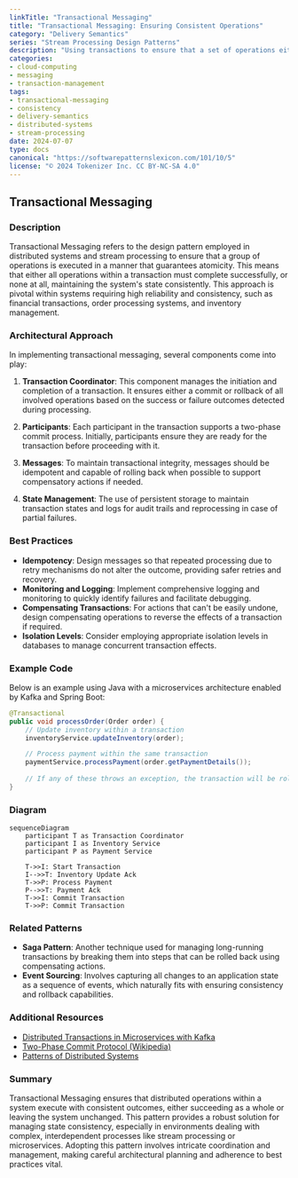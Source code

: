 ```yaml
---
linkTitle: "Transactional Messaging"
title: "Transactional Messaging: Ensuring Consistent Operations"
category: "Delivery Semantics"
series: "Stream Processing Design Patterns"
description: "Using transactions to ensure that a set of operations either all succeed or all fail together."
categories:
- cloud-computing
- messaging
- transaction-management
tags:
- transactional-messaging
- consistency
- delivery-semantics
- distributed-systems
- stream-processing
date: 2024-07-07
type: docs
canonical: "https://softwarepatternslexicon.com/101/10/5"
license: "© 2024 Tokenizer Inc. CC BY-NC-SA 4.0"
---
```


## Transactional Messaging

### Description

Transactional Messaging refers to the design pattern employed in distributed systems and stream processing to ensure that a group of operations is executed in a manner that guarantees atomicity. This means that either all operations within a transaction must complete successfully, or none at all, maintaining the system's state consistently. This approach is pivotal within systems requiring high reliability and consistency, such as financial transactions, order processing systems, and inventory management.

### Architectural Approach

In implementing transactional messaging, several components come into play:

1. **Transaction Coordinator**: This component manages the initiation and completion of a transaction. It ensures either a commit or rollback of all involved operations based on the success or failure outcomes detected during processing.

2. **Participants**: Each participant in the transaction supports a two-phase commit process. Initially, participants ensure they are ready for the transaction before proceeding with it.

3. **Messages**: To maintain transactional integrity, messages should be idempotent and capable of rolling back when possible to support compensatory actions if needed.

4. **State Management**: The use of persistent storage to maintain transaction states and logs for audit trails and reprocessing in case of partial failures.

### Best Practices

- **Idempotency**: Design messages so that repeated processing due to retry mechanisms do not alter the outcome, providing safer retries and recovery.
- **Monitoring and Logging**: Implement comprehensive logging and monitoring to quickly identify failures and facilitate debugging.
- **Compensating Transactions**: For actions that can't be easily undone, design compensating operations to reverse the effects of a transaction if required.
- **Isolation Levels**: Consider employing appropriate isolation levels in databases to manage concurrent transaction effects.

### Example Code

Below is an example using Java with a microservices architecture enabled by Kafka and Spring Boot:

```java
@Transactional
public void processOrder(Order order) {
    // Update inventory within a transaction
    inventoryService.updateInventory(order);

    // Process payment within the same transaction
    paymentService.processPayment(order.getPaymentDetails());
    
    // If any of these throws an exception, the transaction will be rolled back
}
```

### Diagram

```mermaid
sequenceDiagram
    participant T as Transaction Coordinator
    participant I as Inventory Service
    participant P as Payment Service

    T->>I: Start Transaction
    I-->>T: Inventory Update Ack
    T->>P: Process Payment
    P-->>T: Payment Ack
    T->>I: Commit Transaction
    T->>P: Commit Transaction
```

### Related Patterns

- **Saga Pattern**: Another technique used for managing long-running transactions by breaking them into steps that can be rolled back using compensating actions.
- **Event Sourcing**: Involves capturing all changes to an application state as a sequence of events, which naturally fits with ensuring consistency and rollback capabilities.

### Additional Resources

- [Distributed Transactions in Microservices with Kafka](https://docs/confluent.io/kafka)
- [Two-Phase Commit Protocol (Wikipedia)](https://en.wikipedia.org/wiki/Two-phase_commit_protocol)
- [Patterns of Distributed Systems](https://patterns/distributed.com)

### Summary

Transactional Messaging ensures that distributed operations within a system execute with consistent outcomes, either succeeding as a whole or leaving the system unchanged. This pattern provides a robust solution for managing state consistency, especially in environments dealing with complex, interdependent processes like stream processing or microservices. Adopting this pattern involves intricate coordination and management, making careful architectural planning and adherence to best practices vital.

